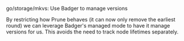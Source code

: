 go/storage/mkvs: Use Badger to manage versions

By restricting how Prune behaves (it can now only remove the earliest round)
we can leverage Badger's managed mode to have it manage versions for us. This
avoids the need to track node lifetimes separately.
